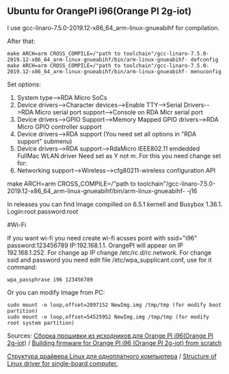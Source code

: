 ## Ubuntu for OrangePI i96(Orange PI 2g-iot)


I use gcc-linaro-7.5.0-2019.12-x86_64_arm-linux-gnueabihf for compilation.

After that:

```
make ARCH=arm CROSS_COMPILE=/"path to toolchain"/gcc-linaro-7.5.0-2019.12-x86_64_arm-linux-gnueabihf/bin/arm-linux-gnueabihf- defconfig
make ARCH=arm CROSS_COMPILE=/"path to toolchain"/gcc-linaro-7.5.0-2019.12-x86_64_arm-linux-gnueabihf/bin/arm-linux-gnueabihf- menuconfig
```

Set options:

1. System type-->RDA Micro SoCs
2. Device drivers-->Character devices-->Enable TTY-->Serial Drivers-->RDA Micro serial port support-->Console on RDA Micr serial port
3. Device drivers-->GPIO Support-->Memory Mapped GPIO drivers-->RDA Micro GPIO controller support
4. Device drivers-->RDA support  (You need set all options in "RDA support" submenu)
5. Device drivers-->RDA support-->RdaMicro IEEE802.11 emdedded FullMac WLAN driver Need set as Y not m. For this you need change set for:
6. Networking support-->Wireless-->cfg80211-wireless configuration API 


make ARCH=arm CROSS_COMPILE=/"path to toolchain"/gcc-linaro-7.5.0-2019.12-x86_64_arm-linux-gnueabihf/bin/arm-linux-gnueabihf- -j16

In releases you can find Image compilled on 6.5.1 kernell and Busybox 1.36.1. Login:root password:root

#Wi-Fi

If you want wi-fi you need create wi-fi acsses point with ssid="i96" password:123456789 IP:192.168.1.1. OrangePI will appear on IP 192.168.1.252. For change ap IP change /etc/rc.d/rc.network. For change ssid and password you need edit file /etc/wpa_supplicant.conf, use for it command:

`wpa_passphrase i96 123456789`

Or you can modify Image from PC:

```
sudo mount -o loop,offset=2097152 NewImg.img /tmp/tmp (for modify boot partition)
sudo mount -o loop,offset=54525952 NewImg.img /tmp/tmp (for modify root system partition)
```
Sources:
[Сборка прошивки из исходников для Orange PI i96(Orange PI 2g-iot)](https://habr.com/ru/articles/763996/) / [Building firmware for Orange PI i96 (Orange PI 2g-iot) from scratch](https://habr.com/ru/articles/804233/)

[Структура драйвера Linux для одноплатного компьютера](https://habr.com/ru/articles/782858/) / [Structure of Linux driver for single-board computer.](https://habr.com/ru/articles/808425/)

